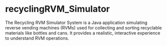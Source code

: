 # recyclingRVM_Simulator
The Recycling RVM Simulator System is a Java application simulating reverse vending machines (RVMs) used for collecting and sorting recyclable materials like bottles and cans. It provides a realistic, interactive experience to understand RVM operations.
